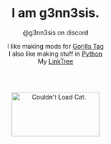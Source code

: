 <h1 align="center">I am g3nn3sis.</h1>  
<p align="center"> @g3nn3sis on discord </p>  

<p align="center">  
  I like making mods for <a href="https://www.gorillatagvr.com">Gorilla Tag</a> <br>
  I also like making stuff in <a href="https://www.python.org">Python</a> <br>
  My <a href="https://www.linktr.ee/g3nn3sis">LinkTree</a> <br>
</p>
<br>
<br>
<p align="center">
  <img src="https://cataas.com/cat" alt="Couldn't Load Cat." width=200 height=100>
</p>

